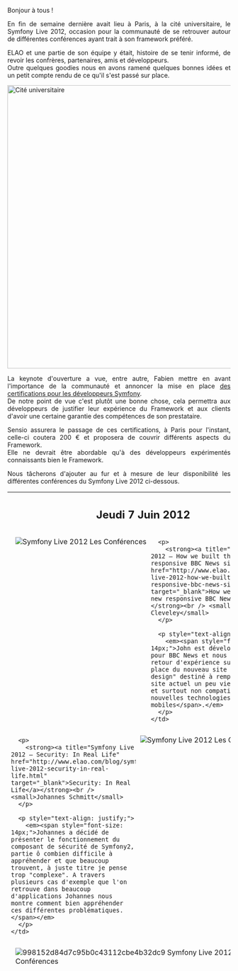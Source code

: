 
<p style="text-align: justify;">
  Bonjour à tous !
</p>

<p style="text-align: justify;">
  En fin de semaine dernière avait lieu à Paris, à la cité universitaire, le Symfony Live 2012, occasion pour la communauté de se retrouver autour de différentes conférences ayant trait à son framework préféré.
</p>

<p style="text-align: justify;">
  ELAO et une partie de son équipe y était, histoire de se tenir informé, de revoir les confrères, partenaires, amis et développeurs.<br /> Outre quelques goodies nous en avons ramené quelques bonnes idées et un petit compte rendu de ce qu'il s'est passé sur place.
</p>

<div class="ngg-gallery-singlepic-image ngg-center" style="max-width: 640px">
  <a href="http://old-blog.elao.dev/wp-content/gallery/sflive2012/img_4292.jpg"
		     title=""
             data-src="http://old-blog.elao.dev/wp-content/gallery/sflive2012/img_4292.jpg"
             data-thumbnail="http://old-blog.elao.dev/wp-content/gallery/sflive2012/thumbs/thumbs_img_4292.jpg"
             data-image-id="12"
             data-title="Cité universitaire"
             data-description=""
             target='_self'
             class="shutterset_62235bd430443547becf5f64e3fea415"> <img class="ngg-singlepic"
             src="http://www.elao.com/blog/nextgen-image/12/640x480x100/c43c3424e478ee26457591d82eb29fcd"
             alt="Cité universitaire"
             title="Cité universitaire"
              width="640" /> </a>
</div>

<span></span>



<p style="text-align: justify;">
  La keynote d'ouverture a vue, entre autre, Fabien mettre en avant l'importance de la communauté et annoncer la mise en place <a title="Certification développeur symfony" href="http://trainings.sensiolabs.com/en/training/symfony-certification" target="_blank">des certifications pour les développeurs Symfony</a>.<br /> De notre point de vue c'est plutôt une bonne chose, cela permettra aux développeurs de justifier leur expérience du Framework et aux clients d'avoir une certaine garantie des compétences de son prestataire.
</p>

<p style="text-align: justify;">
  Sensio assurera le passage de ces certifications, à Paris pour l'instant, celle-ci coutera 200 € et proposera de couvrir différents aspects du Framework.<br /> Elle ne devrait être abordable qu'à des développeurs expérimentés connaissants bien le Framework.
</p>

<p style="text-align: justify;">
  Nous tâcherons d'ajouter au fur et à mesure de leur disponibilité les différentes conférences du Symfony Live 2012 ci-dessous.
</p>

<table>
  <tr>
    <td style="text-align: center;">
      <h2>
        Jeudi 7 Juin 2012
      </h2>
    </td>
  </tr>

  <tr>
    <td>
      <div style="float: left; padding: 10px;">
        <img src="https://secure.gravatar.com/avatar/85a9fce93e576e9e99eed5a61a7e5c4a?s=100" alt=" Symfony Live 2012   Les Conférences"  title="Symfony Live 2012   Les Conférences" />
      </div>

      <p>
        <strong><a title="Symfony Live 2012 – How we built the new responsive BBC News site" href="http://www.elao.com/blog/symfony/symfony-live-2012-how-we-built-the-new-responsive-bbc-news-site.html" target="_blank">How we built the new responsive BBC News site</a></strong><br /> <small>John Cleveley</small>
      </p>

      <p style="text-align: justify;">
        <em><span style="font-size: 14px;">John est développeur senior pour BBC News et nous présente son retour d'expérience sur la mise en place du nouveau site "responsive design" destiné à remplacer le site actuel un peu vieillissement et surtout non compatible avec les nouvelles technologies mobiles</span>.</em>
      </p>
    </td>
  </tr>

  <tr>
    <td>
      <div style="float: right; padding: 10px;">
        <img src="https://secure.gravatar.com/avatar/96a13b96ece78afe3c2dc841edc4a8f5?s=100" alt=" Symfony Live 2012   Les Conférences"  title="Symfony Live 2012   Les Conférences" />
      </div>

      <p>
        <strong><a title="Symfony Live 2012 – Security: In Real Life" href="http://www.elao.com/blog/symfony/symfony-live-2012-security-in-real-life.html" target="_blank">Security: In Real Life</a></strong><br /> <small>Johannes Schmitt</small>
      </p>

      <p style="text-align: justify;">
        <em><span style="font-size: 14px;">Johannes a décidé de présenter le fonctionnement du composant de sécurité de Symfony2, partie ô combien difficile à appréhender et que beaucoup trouvent, à juste titre je pense trop "complexe". A travers plusieurs cas d'exemple que l'on retrouve dans beaucoup d'applications Johannes nous montre comment bien appréhender ces différentes problématiques.</span></em>
      </p>
    </td>
  </tr>

  <tr>
    <td>
      <div style="float: left; padding: 10px;">
        <img src="https://connect.sensiolabs.com/media/cache/100x100/uploads/user/998152d84d7c95b0c43112cbe4b32dc9.jpg" alt="998152d84d7c95b0c43112cbe4b32dc9 Symfony Live 2012   Les Conférences"  title="Symfony Live 2012   Les Conférences" />
      </div>

      <p>
        <strong><a title="Symfony Live 2012 – What do I get from the full stack framework ?" href="/blog/non-classe/symfony-live-2012-what-do-i-get-from-the-full-stack-framework.html" target="_blank">What do I get from the full stack framework ?</a></strong><br /> <small>Richard Miller</small></td> </tr> <tr>
          <td>
            <div style="float: right; padding: 10px;">
              <img src="https://secure.gravatar.com/avatar/d3310363d86297724ddf91c04294f8fd?s=100" alt=" Symfony Live 2012   Les Conférences"  title="Symfony Live 2012   Les Conférences" />
            </div>

            <p>
              <strong><a href="http://www.elao.com/blog/symfony/symfony-live-2012-what-mom-never-told-you-about-bundle-configurations.html" title="Symfony Live 2012 – What mom never told you about Bundle configurations" target="_blank">What mom never told you about Bundle configurations</a> </strong><br /> <small>Dennis Benkert</small></td> </tr> <tr>
                <td>
                  <div style="float: left; padding: 10px;">
                    <img src="https://connect.sensiolabs.com/api/images/92755778-7f2a-478b-982e-d97d667d7b8a.png?format=100x100" alt=" Symfony Live 2012   Les Conférences"  title="Symfony Live 2012   Les Conférences" />
                  </div>

                  <p>
                    <strong><a href="http://www.elao.com/blog/symfony/symfony-live-2012-advanced-silex.html" title="Symfony Live 2012 – Advanced Silex" target="_blank">Advanced Silex</a></strong><br /> <small>Igor Wiedler</small>
                  </p>

                  <p style="text-align: justify;">
                    <em><span style="font-size: 14px;">Lors de cette conférence Igor à présenté le micro-framework Silex, basé sur les composants Symfony2, en passant en revue les différents éléments qui le composent.</span>.</em>
                  </p>
                </td>
              </tr>

              <tr>
                <td>
                  <div style="float: right; padding: 10px;">
                    <img src="https://connect.sensiolabs.com/api/images/fed0c5ad-b7b5-4024-a751-0974f7465e75.png?format=100x100" alt=" Symfony Live 2012   Les Conférences"  title="Symfony Live 2012   Les Conférences" />
                  </div>

                  <p>
                    <strong>Using MongoDB responsibly</strong><br /> <small>Jeremy Mikola</small></td> </tr> <tr>
                      <td>
                        <div style="float: left; padding: 10px;">
                          <img src="https://connect.sensiolabs.com/api/images/9580cbd7-9331-46bb-84bd-3fec8a841944.png?format=100x100" alt=" Symfony Live 2012   Les Conférences"  title="Symfony Live 2012   Les Conférences" />
                        </div>

                        <p>
                          <strong>Symfony2 components to the rescue of your PHP projects</strong><br /> <small>Xavier Lacot</small></td> </tr> <tr>
                            <td>
                              <div style="float: right; padding: 10px;">
                                <img src="https://secure.gravatar.com/avatar/96a13b96ece78afe3c2dc841edc4a8f5?s=100" alt=" Symfony Live 2012   Les Conférences"  title="Symfony Live 2012   Les Conférences" />
                              </div>

                              <p>
                                <strong>twig.js: The Templating Engine for the Client-Side</strong><br /> <small>Johannes Schmitt</small></td> </tr> </tbody> </table>